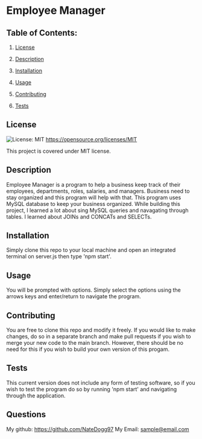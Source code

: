 # Employee Manager

  ## Table of Contents:

  1. [License](#License)

  2. [Description](#Description)

  3. [Installation](#Installation)

  4. [Usage](#Usage)

  5. [Contributing](#Contributing)

  6. [Tests](#Tests)


  ## License

  ![License: MIT](https://img.shields.io/badge/License-MIT-yellow.svg) https://opensource.org/licenses/MIT

  This project is covered under MIT license.

  ## Description

  Employee Manager is a program to help a business keep track of their employees, departments, roles, salaries, and managers. Business need to stay organized and this program will help with that.  This program uses MySQL database to keep your business organized. While building this project, I learned a lot about sing MySQL queries and navagating through tables. I learned about JOINs and CONCATs and SELECTs.

  ## Installation

  Simply clone this repo to your local machine and open an integrated terminal on server.js then type 'npm start'.

  ## Usage

  You will be prompted with options. Simply select the options using the arrows keys and enter/return to navigate the program.

  ## Contributing

  You are free to clone this repo and modify it freely. If you would like to make changes, do so in a separate branch and make pull requests if you wish to merge your new code to the main branch. However, there should be no need for this if you wish to build your own version of this progam.

  ## Tests

  This current version does not include any form of testing software, so if you wish to test the program do so by running 'npm start' and navigating through the application.

  ## Questions

  My github:
  https://github.com/NateDogg97
  My Email:
  sample@email.com